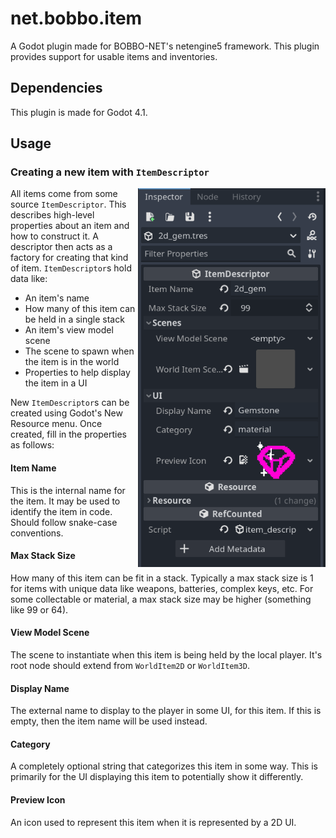 # net.bobbo.item

A Godot plugin made for BOBBO-NET's netengine5 framework.
This plugin provides support for usable items and inventories.

## Dependencies

This plugin is made for Godot 4.1.

## Usage

### Creating a new item with `ItemDescriptor`

<img align="right" src="docs/example_item_desc.png" width=300px>

All items come from some source `ItemDescriptor`. This describes high-level properties about an item and how to construct it. A descriptor then acts as a factory for creating that kind of item. `ItemDescriptor`s hold data like:

- An item's name
- How many of this item can be held in a single stack
- An item's view model scene
- The scene to spawn when the item is in the world
- Properties to help display the item in a UI

New `ItemDescriptor`s can be created using Godot's New Resource menu. Once created, fill in the properties as follows:

#### Item Name

This is the internal name for the item. It may be used to identify the item in code. Should follow snake-case conventions.

#### Max Stack Size

How many of this item can be fit in a stack. Typically a max stack size is 1 for items with unique data like weapons, batteries, complex keys, etc. For some collectable or material, a max stack size may be higher (something like 99 or 64).

#### View Model Scene

The scene to instantiate when this item is being held by the local player. It's root node should extend from `WorldItem2D` or `WorldItem3D`.

#### Display Name

The external name to display to the player in some UI, for this item. If this is empty, then the item name will be used instead.

#### Category

A completely optional string that categorizes this item in some way. This is primarily for the UI displaying this item to potentially show it differently.

#### Preview Icon

An icon used to represent this item when it is represented by a 2D UI.
